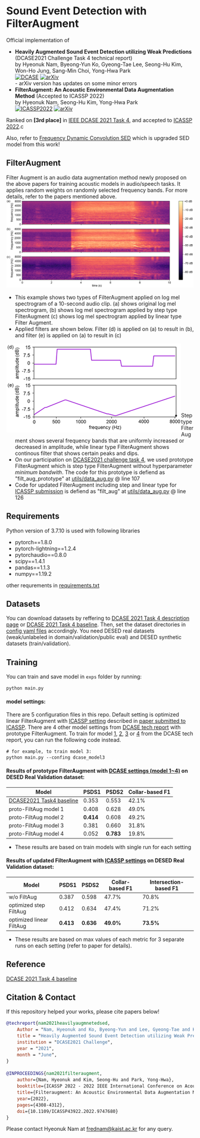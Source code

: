 # Sound Event Detection with FilterAugment

Official implementation of <br>
 - **Heavily Augmented Sound Event Detection utilizing Weak Predictions** (DCASE2021 Challenge Task 4 technical report) <br>
by Hyeonuk Nam, Byeong-Yun Ko, Gyeong-Tae Lee, Seong-Hu Kim, Won-Ho Jung, Sang-Min Choi, Yong-Hwa Park <br>
[![DCASE](https://img.shields.io/badge/DCASE-technical%20report-orange)](http://dcase.community/documents/challenge2021/technical_reports/DCASE2021_Nam_41_t4.pdf) 
[![arXiv](https://img.shields.io/badge/arXiv-2107.03649-brightgreen)](https://arxiv.org/abs/2107.03649)<br>
       - arXiv version has updates on some minor errors
 - **FilterAugment: An Acoustic Environmental Data Augmentation Method** (Accepted to ICASSP 2022) <br>
by Hyeonuk Nam, Seong-Hu Kim, Yong-Hwa Park <br>
[![ICASSP2022](https://img.shields.io/badge/IEEE-ICASSP%202022-informational)](https://ieeexplore.ieee.org/document/9747680) 
[![arXiv](https://img.shields.io/badge/arXiv-2110.03282-brightgreen)](https://arxiv.org/abs/2110.03282) <br>

Ranked on **[3rd place]** in [IEEE DCASE 2021 Task 4](http://dcase.community/challenge2021/task-sound-event-detection-and-separation-in-domestic-environments-results), and accepted to [ICASSP 2022](https://2022.ieeeicassp.org/).c

Also, refer to [Frequency Dynamic Convolution SED](https://github.com/frednam93/FDY-SED) which is upgraded SED model from this work!

## FilterAugment
Filter Augment is an audio data augmentation method newly proposed on the above papers for training acoustic models in audio/speech tasks. It applies random weights on randomly selected frequency bands. For more details, refer to the papers mentioned above.<br>
![](./utils/FilterAugment_melspecs.png)<br>
- This example shows two types of FilterAugment applied on log mel spectrogram of a 10-second audio clip. (a) shows original log mel spectrogram, (b) shows log mel spectrogram applied by step type FilterAugment (c) shows log mel spectrogram applied by linear type Filter Augment.
- Applied filters are shown below. Filter (d) is applied on (a) to result in (b), and filter (e) is applied on (a) to result in (c)

<img src=./utils/FilterAugment_filters.png align="left" height="238" width="470" > <br> <br> <br> <br> <br> <br> <br> <br> <br> <br>

- Step type FilterAugment shows several frequency bands that are uniformly increased or decreased in amplitude, while linear type FilterAugment shows continous filter that shows certain peaks and dips.
- On our participation on [DCASE2021 challenge task 4](https://arxiv.org/abs/2107.03649), we used prototype FilterAugment which is step type FilterAugment without hyperparameter *minimum bandwith*. The code for this prototype is defiend as "filt_aug_prototype" at [utils/data_aug.py](./utils/data_aug.py) @ line 107
- Code for updated FilterAugment including step and linear type for [ICASSP submission](https://arxiv.org/abs/2110.03282) is defiend as "filt_aug" at [utils/data_aug.py](./utils/data_aug.py) @ line 126


## Requirements
Python version of 3.7.10 is used with following libraries
- pytorch==1.8.0
- pytorch-lightning==1.2.4
- pytorchaudio==0.8.0
- scipy==1.4.1
- pandas==1.1.3
- numpy==1.19.2


other requrements in [requirements.txt](./requirements.txt)


## Datasets
You can download datasets by reffering to [DCASE 2021 Task 4 description page](http://dcase.community/challenge2021/task-sound-event-detection-and-separation-in-domestic-environments) or [DCASE 2021 Task 4 baseline](https://github.com/DCASE-REPO/DESED_task). Then, set the dataset directories in [config yaml files](./configs/) accordingly. You need DESED real datasets (weak/unlabeled in domain/validation/public eval) and DESED synthetic datasets (train/validation).

## Training
You can train and save model in `exps` folder by running:
```shell
python main.py
```

#### model settings:
There are 5 configuration files in this repo. Default setting is optimized linear FilterAugment with [ICASSP setting](./configs/config_icassp.yaml) described in [paper submitted to ICASSP](https://arxiv.org/abs/2107.03649). There are 4 other model settings from [DCASE tech report](https://arxiv.org/abs/2107.03649) with prototype FilterAugment. To train for model [1](./configs/config_dcase_model1.yaml), [2](./configs/config_dcase_model2.yaml), [3](./configs/config_dcase_model3.yaml) or [4](./configs/config_dcase_model4.yaml) from the DCASE tech report, you can run the following code instead.
```shell
# for example, to train model 3:
python main.py --confing dcase_model3
```

#### Results of prototype FilterAugment with [DCASE settings (model 1~4)](https://arxiv.org/abs/2107.03649) on DESED Real Validation dataset:

Model                                                                    | PSDS1          | PSDS2          | Collar-based F1
-------------------------------------------------------------------------|----------------|----------------|-----------------
[DCASE2021 Task4 baseline](https://github.com/DCASE-REPO/DESED_task)     | 0.353          | 0.553          | 42.1%
proto-FiltAug model 1                                                    | 0.408          | 0.628          | 49.0%
proto-FiltAug model 2                                                    | **0.414**      | 0.608          | 49.2%
proto-FiltAug model 3                                                    | 0.381          | 0.660          | 31.8%
proto-FiltAug model 4                                                    | 0.052          | **0.783**      | 19.8%

   - These results are based on train models with single run for each setting


#### Results of updated FilterAugment with [ICASSP settings](https://arxiv.org/abs/2107.03649) on DESED Real Validation dataset:

Model                   | PSDS1          | PSDS2          | Collar-based F1  | Intersection-based F1
------------------------|----------------|----------------|------------------|-----------------
w/o FiltAug             | 0.387          | 0.598          | 47.7%            | 70.8%
optimized step FiltAug  | 0.412          | 0.634          | 47.4%            | 71.2%
optimized linear FiltAug| **0.413**      | **0.636**      | **49.0%**        | **73.5%**

   - These results are based on max values of each metric for 3 separate runs on each setting (refer to paper for details).


## Reference
[DCASE 2021 Task 4 baseline](https://github.com/DCASE-REPO/DESED_task)

## Citation & Contact
If this repository helped your works, please cite papers below!
```bib
@techreport{nam2021heavilyaugmnetedsed,
    Author = "Nam, Hyeonuk and Ko, Byeong-Yun and Lee, Gyeong-Tae and Kim, Seong-Hu and Jung, Won-Ho and Choi, Sang-Min and Park, Yong-Hwa",
    title = "Heavily Augmented Sound Event Detection utilizing Weak Predictions",
    institution = "DCASE2021 Challenge",
    year = "2021",
    month = "June",
}

@INPROCEEDINGS{nam2021filteraugment,
    author={Nam, Hyeonuk and Kim, Seong-Hu and Park, Yong-Hwa},
    booktitle={ICASSP 2022 - 2022 IEEE International Conference on Acoustics, Speech and Signal Processing (ICASSP)}, 
    title={Filteraugment: An Acoustic Environmental Data Augmentation Method}, 
    year={2022},
    pages={4308-4312},
    doi={10.1109/ICASSP43922.2022.9747680}
}

```
Please contact Hyeonuk Nam at frednam@kaist.ac.kr for any query.

